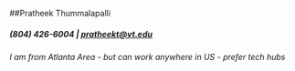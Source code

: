 ##Pratheek Thummalapalli
 ##### (804) 426-6004 |   pratheekt@vt.edu 
 ###### I am from Atlanta Area - but can work anywhere in US - prefer tech hubs


